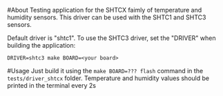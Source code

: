 #About
Testing application for the SHTCX faimly of temperature and humidity sensors.
This driver can be used with the SHTC1 and SHTC3 sensors.

Default driver is "shtc1". To use the SHTC3 driver, set the "DRIVER" when building the application:

    DRIVER=shtc3 make BOARD=<your board>

#Usage
Just build it using the `make BOARD=??? flash` command in the `tests/driver_shtcx` folder. Temperature and humidity values should be printed in the terminal every 2s
